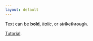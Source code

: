 ```yaml
---
layout: default
---
```


Text can be **bold**, _italic_, or ~~strikethrough~~.

[Tutorial](./another-page.html).

